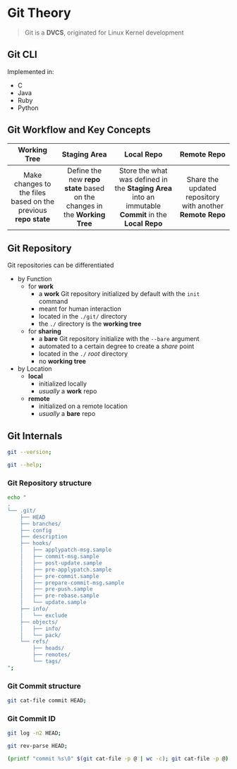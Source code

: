 # Git Theory

> Git is a **DVCS**, originated for Linux Kernel development

## Git CLI

Implemented in:
- C
- Java
- Ruby
- Python

## Git Workflow and Key Concepts

| Working Tree | Staging Area | Local Repo | Remote Repo |
|:------------:|:------------:|:----------:|:-----------:|
| Make changes to the files based on the previous **repo state** | Define the new **repo state** based on the changes in the **Working Tree** | Store the what was defined in the **Staging Area** into an immutable **Commit** in the **Local Repo** | Share the updated repository with another **Remote Repo** |


## Git Repository

Git repositories can be differentiated
- by Function
  - for **work**
    - a **work** Git repository initialized by default with the `init` command
    - meant for human interaction
    - located in the `./git/` directory
    - the `./` directory is the **working tree**
  - for **sharing**
    - a **bare** Git repository initialize with the `--bare` argument
    - automated to a certain degree to create a *share* point
    - located in the `./` *root* directory
    - no **working tree**
- by Location
  - **local**
    - initialized locally
    - *usually* a **work** repo
  - **remote**
    - initialized on a remote location
    - *usually* a **bare** repo

## Git Internals

```bash
git --version;

git --help;
```

### Git Repository structure
```bash
echo "
.
└── .git/
    ├── HEAD
    ├── branches/
    ├── config
    ├── description
    ├── hooks/
    │   ├── applypatch-msg.sample
    │   ├── commit-msg.sample
    │   ├── post-update.sample
    │   ├── pre-applypatch.sample
    │   ├── pre-commit.sample
    │   ├── prepare-commit-msg.sample
    │   ├── pre-push.sample
    │   ├── pre-rebase.sample
    │   └── update.sample
    ├── info/
    │   └── exclude
    ├── objects/
    │   ├── info/
    │   └── pack/
    └── refs/
        ├── heads/
        ├── remotes/
        └── tags/
";
```

### Git Commit structure
```bash
git cat-file commit HEAD;
```

### Git Commit ID
```bash
git log -n2 HEAD;

git rev-parse HEAD;

(printf "commit %s\0" $(git cat-file -p @ | wc -c); git cat-file -p @) | sha1sum --tag;
```